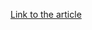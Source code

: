 [Link to the article](https://thehackernews.com/2024/12/hackers-leveraging-cloudflare-tunnels.html)
